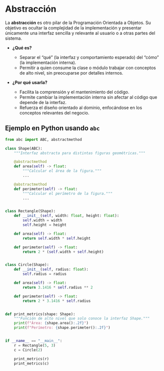 # Abstracción


La **abstracción** es otro pilar de la Programación Orientada a Objetos. Su objetivo es ocultar la complejidad de la implementación y presentar únicamente una interfaz sencilla y relevante al usuario o a otras partes del sistema.  

- **¿Qué es?**  
  - Separar el “qué” (la interfaz y comportamiento esperado) del “cómo” (la implementación interna).  
  - Permitir a quien consume la clase o módulo trabajar con conceptos de alto nivel, sin preocuparse por detalles internos.

- **¿Por qué usarla?**  
  - Facilita la comprensión y el mantenimiento del código.  
  - Permite cambiar la implementación interna sin afectar al código que depende de la interfaz.  
  - Refuerza el diseño orientado al dominio, enfocándose en los conceptos relevantes del negocio.

## Ejemplo en Python usando `abc`

```python
from abc import ABC, abstractmethod

class Shape(ABC):
    """Interfaz abstracta para distintas figuras geométricas."""

    @abstractmethod
    def area(self) -> float:
        """Calcular el área de la figura."""
        ...

    @abstractmethod
    def perimeter(self) -> float:
        """Calcular el perímetro de la figura."""
        ...


class Rectangle(Shape):
    def __init__(self, width: float, height: float):
        self.width = width
        self.height = height

    def area(self) -> float:
        return self.width * self.height

    def perimeter(self) -> float:
        return 2 * (self.width + self.height)


class Circle(Shape):
    def __init__(self, radius: float):
        self.radius = radius

    def area(self) -> float:
        return 3.1416 * self.radius ** 2

    def perimeter(self) -> float:
        return 2 * 3.1416 * self.radius


def print_metrics(shape: Shape):
    """Función de alto nivel que solo conoce la interfaz Shape."""
    print(f"Área: {shape.area():.2f}")
    print(f"Perímetro: {shape.perimeter():.2f}")


if __name__ == "__main__":
    r = Rectangle(5, 3)
    c = Circle(2)

    print_metrics(r)
    print_metrics(c)
